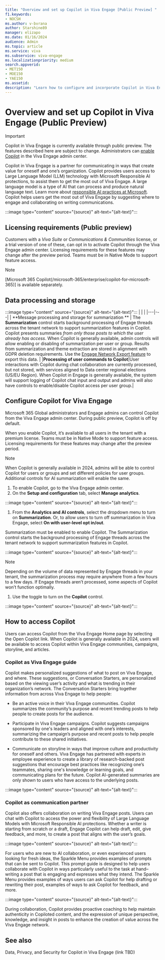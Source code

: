 ```yaml
---
title: "Overview and set up Copilot in Viva Engage [Public Preview] "
f1.keywords:
- NOCSH
ms.author: v-bvrana
author: Starshine89
manager: elizapo
ms.date: 01/16/2024
audience: Admin
ms.topic: article
ms.service: viva
ms.subservice: viva-engage
ms.localizationpriority: medium
search.appverid:
- MET150
- MOE150
- YAE150
ms.assetid: 
description: "Learn how to configure and incorporate Copilot in Viva Engage [Public Preview] into your organization"
---
```


# Overview and set up Copilot in Viva Engage (Public Preview) 

>[!IMPORTANT]
>Copilot in Viva Engage is currently available through public preview. The features described here are subject to change. Administrators can [enable Copilot](link) in the Viva Engage admin center. 

Copilot in Viva Engage is a partner for communicating in ways that create value for oneself and one’s organization. Copilot provides users access to Large Language Model (LLM) technology with Microsoft Responsible AI protections, to assist them to get the most out of Viva Engage. A large language model is a type of AI that can process and produce natural language text. Learn more about [responsible AI practices at Microsoft](/ai/responsible-ai). Copilot helps users get the most out of Viva Engage by suggesting where to engage and collaborating on writing communications.

:::image type="content" source="{source}" alt-text="{alt-text}":::

## Licensing requirements (Public preview)

Customers with a *Viva Suite* or *Communications & Communities* license, or a trial version of one of these, can opt in to activate Copilot through the Viva Engage admin center. Licensing requirements for these features may change after the preview period. Teams must be in Native Mode to support feature access.

>[!NOTE]
>[Microsoft 365 Copilot(/microsoft-365/enterprise/copilot-for-microsoft-365)] is available separately.

## Data processing and storage 

:::image type="content" source="{source}" alt-text="{alt-text}":::
|  |  |
|---|---|
| **Message processing and storage for summarization ** | The **Summarization** control starts background processing of Engage threads across the tenant network to support summarization features in Copilot. Copilot presents summaries *from only those posts to which the user already has access*.
When Copilot is generally available, admin controls will allow enabling or disabling of summarization per user or group. 
Results from summarization and theme extraction are stored in alignment with GDPR deletion requirements. Use the [Engage Network Export feature](/viva/engage/eac-as-manage-data.md#export-tenant-data-by-date-range) to export this data. | 
|**Processing of user commands to Copilot**|User interactions with Copilot during chat collaboration are currently processed, but not stored, with services aligned to Data center regional elections (US/EU Region).
When Copilot in Engage is generally available, the system will support logging of Copilot chat input and output and admins will also have controls to enable/disable Copilot access per user group.|

## Configure Copilot for Viva Engage

Microsoft 365 Global administrators and Engage admins can control Copilot from the Viva Engage admin center. During public preview, Copilot is off by default.

When you enable Copilot, it’s available to all users in the tenant with a premium license. Teams must be in Native Mode to support feature access. Licensing requirements for these features may change after the preview period.

>[!NOTE]
>When Copilot is generally available in 2024, admins will be able to control Copilot for users or groups and set different policies for user groups.  Additional controls for AI summarization will enable the same.

1.	To enable Copilot, go to the Viva Engage admin center.
1.	On the **Setup and configuration** tab, select **Manage analytics**.

:::image type="content" source="{source}" alt-text="{alt-text}":::

1. From the **Analytics and AI controls**, select the dropdown menu to turn on **Summarization**. Or, to allow users to turn off summarization in Viva Engage, select **On with user-level opt in/out**.

Summarization must be enabled to enable Copilot. The Summarization control starts the background processing of Engage threads across the tenant network to support summarization features in Copilot.

:::image type="content" source="{source}" alt-text="{alt-text}":::

>[!NOTE] 
>Depending on the volume of data represented by Engage threads in your tenant, the summarization process may require anywhere from a few hours to a few days. If Engage threads aren’t processed, some aspects of Copilot won’t function optimally. 

1. Use the toggle to turn on the **Copilot** control.

:::image type="content" source="{source}" alt-text="{alt-text}":::

## How to access Copilot

Users can access Copilot from the Viva Engage Home page by selecting the Open Copilot link. 
When Copilot is generally available in 2024, users will be available to access Copilot within Viva Engage communities, campaigns, storyline, and articles.

### Copilot as Viva Engage guide

Copilot makes personalized suggestions of what to post on Viva Engage, and where. These suggestions, or Conversation Starters, are personalized based on the viewing user’s activity and what is trending in their organization’s network. The Conversation Starters bring together information from across Viva Engage to help people:

- Be an active voice in their Viva Engage communities. Copilot summarizes the community’s purpose and recent trending posts to help people to create posts for the audience.

- Participate in Viva Engage campaigns. Copilot suggests campaigns sponsored by one's leaders and aligned with one’s interests, summarizing the campaign’s purpose and recent posts to help people contribute to these shared initiatives.

- Communicate on storyline in ways that improve culture and productivity for oneself and others. Viva Engage has partnered with experts in employee experience to create a library of research-backed post suggestions that encourage best practices like recognizing one’s teammates, sharing one's knowledge or learning goals, and communicating plans for the future.
Copilot AI-generated summaries are only shown to users who have access to the underlying posts.

:::image type="content" source="{source}" alt-text="{alt-text}":::

### Copilot as communication partner
Copilot also offers collaboration on writing Viva Engage posts. Users can chat with Copilot to access the power and flexibility of Large Language Models with Microsoft Responsible AI protections. Whether a writer is starting from scratch or a draft, Engage Copilot can help draft, edit, give feedback, and more, to create a post that aligns with the user’s goals.

:::image type="content" source="{source}" alt-text="{alt-text}":::

For users who are new to AI collaboration, or even experienced users looking for fresh ideas, the Sparkle Menu provides examples of prompts that can be sent to Copilot. This prompt guide is designed to help users collaborate with Copilot in ways particularly useful to the task at hand–writing a post that is engaging and expresses what they intend.
The Sparkle Menu provides examples of ways users can ask Copilot for help drafting or rewriting their post, examples of ways to ask Copilot for feedback, and more.

:::image type="content" source="{source}" alt-text="{alt-text}":::

During collaboration, Copilot provides proactive coaching to help maintain authenticity in Copiloted content, and the expression of unique perspective, knowledge, and insight in posts to enhance the creation of value across the Viva Engage network.

## See also

Data, Privacy, and Security for Copilot in Viva Engage (link TBD)